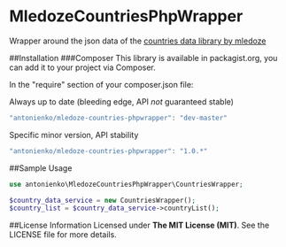 # MledozeCountriesPhpWrapper

Wrapper around the json data of the [countries data library by mledoze](https://github.com/mledoze/countries)

##Installation
###Composer
This library is available in packagist.org, you can add it to your project via Composer.

In the "require" section of your composer.json file:

Always up to date (bleeding edge, API *not* guaranteed stable)
```javascript
"antonienko/mledoze-countries-phpwrapper": "dev-master"
```

Specific minor version, API stability
```javascript
"antonienko/mledoze-countries-phpwrapper": "1.0.*"
```

##Sample Usage
```php
use antonienko\MledozeCountriesPhpWrapper\CountriesWrapper;

$country_data_service = new CountriesWrapper();
$country_list = $country_data_service->countryList();
```

##License Information
Licensed under __The MIT License (MIT)__. See the LICENSE file for more details.
